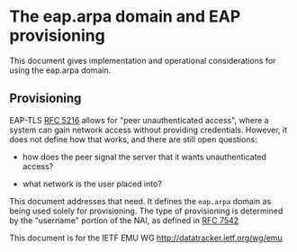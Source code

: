 # The eap.arpa domain and EAP provisioning

This document gives implementation and operational considerations for using the eap.arpa domain.

## Provisioning

EAP-TLS [RFC 5216](https://datatracker.ietf.org/doc/html/rfc5216) allows for "peer unauthenticated access", where a system can gain network access without providing credentials.  However, it does not define how that works, and there are still open questions:

* how does the peer signal the server that it wants unauthenticated access?

* what network is the user placed into?

This document addresses that need.  It defines the `eap.arpa` domain as being used solely for provisioning.  The type of provisioning is determined by the "username" portion of the NAI, as defined in [RFC 7542](https://datatracker.ietf.org/doc/html/rfc7542)

This document is for the IETF EMU WG
http://datatracker.ietf.org/wg/emu
